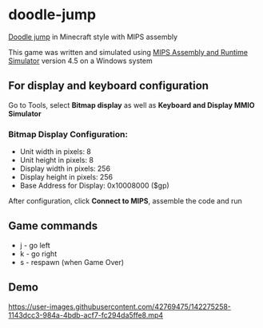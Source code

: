 # doodle-jump
[Doodle jump](https://poki.com/en/g/doodle-jump "The original") in Minecraft style with MIPS assembly 

This game was written and simulated using [MIPS Assembly and Runtime Simulator](http://courses.missouristate.edu/kenvollmar/mars/ "Please download and give the game a try🥺") version 4.5 on a Windows system

## For display and keyboard configuration
Go to Tools, select **Bitmap display** as well as **Keyboard and Display MMIO Simulator**
### Bitmap Display Configuration:
- Unit width in pixels: 8
- Unit height in pixels: 8
- Display width in pixels: 256
- Display height in pixels: 256
- Base Address for Display: 0x10008000 ($gp)

After configuration, click **Connect to MIPS**, assemble the code and run

## Game commands
- j - go left
- k - go right
- s - respawn (when Game Over)

## Demo

https://user-images.githubusercontent.com/42769475/142275258-1143dcc3-984a-4bdb-acf7-fc294da5ffe8.mp4
